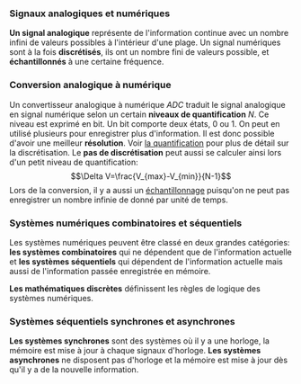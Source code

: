 ### Signaux analogiques et numériques
**Un signal analogique** représente de l'information continue avec un nombre infini de valeurs possibles à l'intérieur d'une plage. Un signal numériques sont à la fois **discrétisés**, ils ont un nombre fini de valeurs possible, et **échantillonnés** à une certaine fréquence.

### Conversion analogique à numérique
Un convertisseur analogique à numérique *ADC* traduit le signal analogique en signal numérique selon un certain **niveaux de quantification** *N*. Ce niveau est exprimé en bit. Un bit comporte deux états, 0 ou 1. On peut en utilisé plusieurs pour enregistrer plus d'information. Il est donc possible d'avoir une meilleur **résolution**. Voir [la quantification](../../../Collégial/4e%20session/Calcul%203/Note%20de%20cours.md#Quantification) pour plus de détail sur la discrétisation. Le **pas de discrétisation** peut aussi se calculer ainsi lors d'un petit niveau de quantification: $$\Delta V=\frac{V_{max}-V_{min}}{N-1}$$
Lors de la conversion, il y a aussi un [échantillonnage](../../../Collégial/4e%20session/Calcul%203/Note%20de%20cours.md#Échantillonnage) puisqu'on ne peut pas enregistrer un nombre infinie de donné par unité de temps.

### Systèmes numériques combinatoires et séquentiels

Les systèmes numériques peuvent être classé en deux grandes catégories: **les systèmes combinatoires** qui ne dépendent que de l'information actuelle et **les systèmes séquentiels** qui dépendent de l'information actuelle mais aussi de l'information passée enregistrée en mémoire. 

**Les mathématiques discrètes** définissent les règles de logique des systèmes numériques.

### Systèmes séquentiels synchrones et asynchrones
**Les systèmes synchrones** sont des systèmes où il y a une horloge, la mémoire est mise à jour à chaque signaux d'horloge. **Les systèmes asynchrones** ne disposent pas d'horloge et la mémoire est mise à jour dès qu'il y a de la nouvelle information.